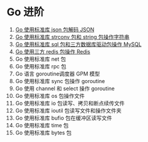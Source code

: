 # Go 进阶
1. [Go 使用标准库 json 包解码 JSON](https://mp.weixin.qq.com/s/OyPlXss8L6zSb0HGIyDBrw)
2. [Go 使用标准库 strconv 包和 string 包操作字符串](https://mp.weixin.qq.com/s/ZULa_S-jSOMHS0-SiFqz4A)
3. [Go 使用标准库 sql 包和三方数据库驱动包操作 MySQL](https://mp.weixin.qq.com/s/JEWaU7DTkNllxK28BKvFUA)
4. [Go 使用三方 redis 包操作 Redis](https://mp.weixin.qq.com/s/7WtGQ2czx22GsCABZPGcHw)
5. Go 使用标准库 net 包
6. Go 使用标准库 rpc 包
7. Go 语言 goroutine调度器 GPM 模型
8. Go 使用标准库 sync 包操作 goroutine
9. Go 使用 channel 和 select 操作 goroutine
10. Go 使用标准库 os 包操作文件
11. Go 使用标准库 io 包读写、拷贝和断点续传文件
12. Go 使用标准库 ioutil 包读写文件和操作文件夹
13. Go 使用标准库 bufio 包在缓冲区读写文件
14. Go 使用标准库 time 包
15. Go 使用标准库 bytes 包

